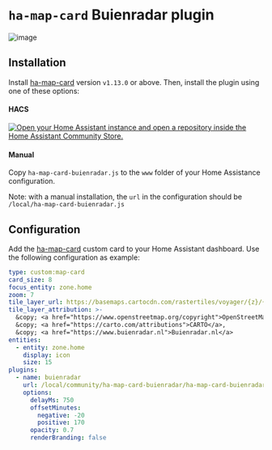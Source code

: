 # `ha-map-card` Buienradar plugin
![image](https://github.com/user-attachments/assets/ac28568c-40f8-4254-9181-667680219644)


## Installation
Install [ha-map-card](https://github.com/nathan-gs/ha-map-card) version `v1.13.0` or above.
Then, install the plugin using one of these options:

#### HACS

[![Open your Home Assistant instance and open a repository inside the Home Assistant Community Store.](https://my.home-assistant.io/badges/hacs_repository.svg)](https://my.home-assistant.io/redirect/hacs_repository/?owner=kevinjil&repository=ha-map-card-buienradar&category=plugin)

#### Manual
Copy `ha-map-card-buienradar.js` to the `www` folder of your Home Assistance configuration.

Note: with a manual installation, the `url` in the configuration should be `/local/ha-map-card-buienradar.js`

## Configuration
Add the [ha-map-card](https://github.com/nathan-gs/ha-map-card) custom card to your Home Assistant dashboard.
Use the following configuration as example:
```yaml
type: custom:map-card
card_size: 8
focus_entity: zone.home
zoom: 7
tile_layer_url: https://basemaps.cartocdn.com/rastertiles/voyager/{z}/{x}/{y}.png
tile_layer_attribution: >-
  &copy; <a href="https://www.openstreetmap.org/copyright">OpenStreetMap</a>,
  &copy; <a href="https://carto.com/attributions">CARTO</a>,
  &copy; <a href="https://www.buienradar.nl">Buienradar.nl</a>
entities:
  - entity: zone.home
    display: icon
    size: 15
plugins:
  - name: buienradar
    url: /local/community/ha-map-card-buienradar/ha-map-card-buienradar.js
    options:
      delayMs: 750
      offsetMinutes:
        negative: -20
        positive: 170
      opacity: 0.7
      renderBranding: false
```
